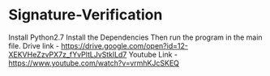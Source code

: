 # Signature-Verification
Install Python2.7
Install the Dependencies
Then run the program in the main file.
Drive link - https://drive.google.com/open?id=12-XEKVHeZzvPX7z_fYvPltLJvStklLd7
Youtube Link - https://www.youtube.com/watch?v=vrmhKJcSKEQ

